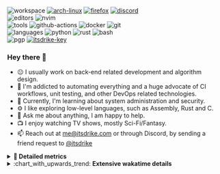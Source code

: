 ![workspace](https://img.shields.io/static/v1?label=&message=workspace:&color=555&style=flat-square)
[![arch-linux](https://img.shields.io/static/v1?logo=arch-linux&label=&message=Arch%20Linux&color=111&logoColor=AAA&style=flat-square)](https://archlinux.org)
[![firefox](https://img.shields.io/static/v1?logo=firefox-browser&label=&message=Firefox&color=111&logoColor=AAA&style=flat-square)](https://mozilla.org/en-US/firefox/)
[![discord](https://img.shields.io/static/v1?logo=discord&label=&message=Discord&color=111&logoColor=AAA&style=flat-square)](https://discord.gg/zmQ3NcSY)
<br>
![editors](https://img.shields.io/static/v1?label=&message=editors:&color=555&style=flat-square)
![nvim](https://img.shields.io/static/v1?logo=neovim&label=&message=NeoVim&color=111&logoColor=AAA&style=flat-square)
<br>
![tools](https://img.shields.io/static/v1?label=&message=tools:&color=555&style=flat-square)
![github-actions](https://img.shields.io/static/v1?logo=github-actions&label=&message=github%20actions&color=111&logoColor=AAA&style=flat-square)
![docker](https://img.shields.io/static/v1?logo=docker&label=&message=docker&color=111&logoColor=AAA&style=flat-square)
![git](https://img.shields.io/static/v1?logo=git&label=&message=git&color=111&logoColor=AAA&style=flat-square)
<br>
![languages](https://img.shields.io/static/v1?label=&message=languages:&color=555&style=flat-square)
![python](https://img.shields.io/static/v1?logo=python&label=&message=python&color=111&logoColor=AAA&style=flat-square&link=)
![rust](https://img.shields.io/static/v1?logo=rust&label=&message=rust&color=111&logoColor=AAA&style=flat-square)
![bash](https://img.shields.io/static/v1?logo=gnu-bash&label=&message=bash&color=111&logoColor=AAA&style=flat-square)
<br>
![pgp](https://img.shields.io/static/v1?label=&message=pgp:&color=555&style=flat-square)
[![itsdrike-key](https://img.shields.io/static/v1?logo=gnuprivacyguard&label=&message=0xFA2745890B7048C0&color=111&logoColor=AAA&style=flat-square)](https://s.itsdrike.com/pgp)

<!-- Load profile visitor count, but don't display it, keep it as a private stat, no need to show off (888)-->
[](https://visitor-badge.glitch.me/badge?page_id=ItsDrike.ItsDrike)

### Hey there 👋

- :neutral_face: I usually work on back-end related development and algorithm design.
- :man: I'm addicted to automating everything and a huge advocate of CI workflows, unit testing, and other DevOps related technologies.
- :seedling: Currently, I'm learning about system administration and security.
- :gear: I like exploring low-level languages, such as Assembly, Rust and C.
- :speech_balloon: Ask me about anything, I am happy to help.
- :tv: I enjoy watching TV shows, mostly Sci-Fi/Fantasy.
- :mailbox: Reach out at [me@itsdrike.com](mailto:me@itsdrike.com) or through Discord, by sending a friend request to [@itsdrike](https://s.itsdrike.com/discord)

<details>
 <summary> <b>📌 Detailed metrics</b></summary>
 
 <table>
  <tr>
    <th>🙋 Profile Details</th>
    <th>🧮 Repositories traffic</th>
  </tr>
  <tr>
   <td>
     <img alt="" width="400" src="https://github.com/ItsDrike/ItsDrike/blob/master/metrics/profile.svg">
   </td>
   <td>
     <img alt="" width="400" src="https://github.com/ItsDrike/ItsDrike/blob/master/metrics/repositories.svg">
   </td>
  </tr>
  <tr>
    <th>📅 Isometric commit calendar</th>
    <th>🈷️ Most used languages</th>
  </tr>
  <tr>
    <td align="center">
      <img alt="" width="400" src="https://github.com/ItsDrike/ItsDrike/blob/master/metrics/isocalendar.svg">
    </td>
    <td>
      <img alt="" width="400" src="https://github.com/ItsDrike/ItsDrike/blob/master/metrics/languages.svg">
    </td>
  </tr>
  <tr>
   <th>♐ Code snippet of the day</th>
   <th>🌟 Recently starred repositories</th>
  </tr>
  <tr>
   <td align="center">
    <img alt="" width="400" src="https://github.com/ItsDrike/ItsDrike/blob/master/metrics/code_snippet.svg">
   </td>
   <td align="center">
    <img alt="" width="400" src="https://github.com/ItsDrike/ItsDrike/blob/master/metrics/starred_repos.svg">
   </td>
  </tr>
  <tr>
    <th>💡 Coding habits</th>
    <th>⏰ WakaTime plugin</th>
  </tr>
  <tr>
   <td align="center">
    <img alt="" width="400" src="https://github.com/ItsDrike/ItsDrike/blob/master/metrics/habits.svg">
   </td>
   <td align="center">
     <img alt="" width="400" src="https://github.com/ItsDrike/ItsDrike/blob/master/metrics/wakatime.svg">
   </td>
  </tr>
 </table>
</details>

<details>
 <summary>:chart_with_upwards_trend: <b>Extensive wakatime details</b></summary>
 
<!--START_SECTION:waka-->
![Code Time](http://img.shields.io/badge/Code%20Time-5%2C284%20hrs%2048%20mins-blue)

**I'm a Night 🦉** 

```text
🌞 Morning                1705 commits        ██░░░░░░░░░░░░░░░░░░░░░░░   09.45 % 
🌆 Daytime                5511 commits        ████████░░░░░░░░░░░░░░░░░   30.55 % 
🌃 Evening                6768 commits        █████████░░░░░░░░░░░░░░░░   37.51 % 
🌙 Night                  4058 commits        ██████░░░░░░░░░░░░░░░░░░░   22.49 % 
```
📅 **I'm Most Productive on Monday** 

```text
Monday                   3149 commits        ████░░░░░░░░░░░░░░░░░░░░░   17.45 % 
Tuesday                  2641 commits        ████░░░░░░░░░░░░░░░░░░░░░   14.64 % 
Wednesday                2619 commits        ████░░░░░░░░░░░░░░░░░░░░░   14.52 % 
Thursday                 2599 commits        ████░░░░░░░░░░░░░░░░░░░░░   14.41 % 
Friday                   1983 commits        ███░░░░░░░░░░░░░░░░░░░░░░   10.99 % 
Saturday                 2155 commits        ███░░░░░░░░░░░░░░░░░░░░░░   11.94 % 
Sunday                   2896 commits        ████░░░░░░░░░░░░░░░░░░░░░   16.05 % 
```


📊 **This Week I Spent My Time On** 

```text
💬 Programming Languages: 
Text                     4 hrs 52 mins       █████░░░░░░░░░░░░░░░░░░░░   18.96 % 
C++                      4 hrs 20 mins       ████░░░░░░░░░░░░░░░░░░░░░   16.88 % 
INI                      3 hrs 27 mins       ███░░░░░░░░░░░░░░░░░░░░░░   13.47 % 
Rust                     3 hrs 25 mins       ███░░░░░░░░░░░░░░░░░░░░░░   13.33 % 
QML                      2 hrs 9 mins        ██░░░░░░░░░░░░░░░░░░░░░░░   08.37 % 

🔥 Editors: 
Neovim                   25 hrs 42 mins      █████████████████████████   100.00 % 

💻 Operating System: 
Linux                    25 hrs 42 mins      █████████████████████████   100.00 % 
```

**I Mostly Code in Python** 

```text
Python                   48 repos            ██████████████░░░░░░░░░░░   56.47 % 
C++                      7 repos             ██░░░░░░░░░░░░░░░░░░░░░░░   08.24 % 
TypeScript               6 repos             ██░░░░░░░░░░░░░░░░░░░░░░░   07.06 % 
C#                       3 repos             █░░░░░░░░░░░░░░░░░░░░░░░░   03.53 % 
GDScript                 1 repo              ░░░░░░░░░░░░░░░░░░░░░░░░░   01.18 % 
```




 Last Updated on 02/03/2025 02:24:25 UTC
<!--END_SECTION:waka-->

</details>
